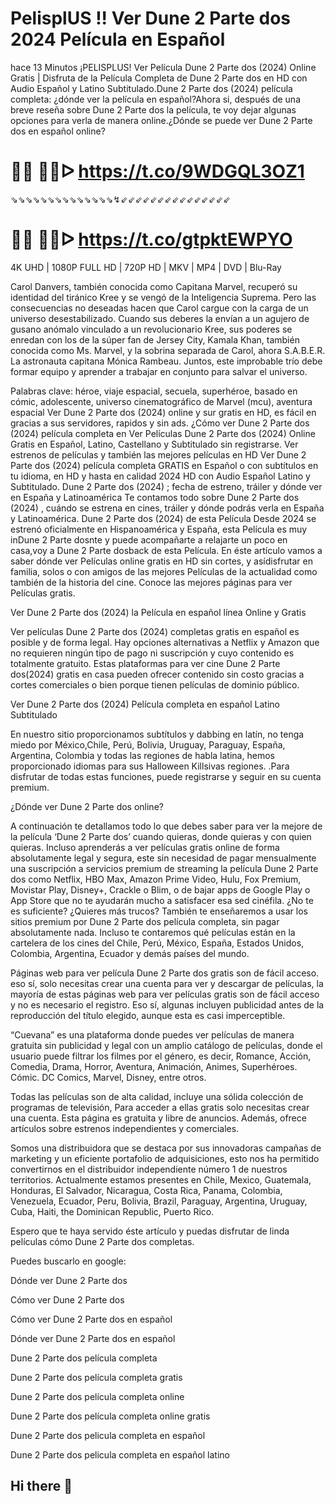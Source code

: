 PelisplUS !! Ver Dune 2 Parte dos 2024 Película en Español
=
hace 13 Minutos ¡PELISPLUS! Ver Película Dune 2 Parte dos (2024) Online Gratis | Disfruta de la Película Completa de Dune 2 Parte dos en HD con Audio Español y Latino Subtitulado.Dune 2 Parte dos (2024) película completa: ¿dónde ver la película en español?Ahora si, después de una breve reseña sobre Dune 2 Parte dos la película, te voy dejar algunas opciones para verla de manera online.¿Dónde se puede ver Dune 2 Parte dos en español online?

🔴🔴 🔴🔴ᐅ  https://t.co/9WDGQL3OZ1
=
⇘⇘⇘⇘⇘⇘⇘⇘⇘⇘⇘⇘⇘⇘↯⇙⇙⇙⇙⇙⇙⇙⇙⇙⇙⇙⇙⇙⇙⇙

🔴🔴 🔴🔴ᐅ  https://t.co/gtpktEWPYO
=


4K UHD | 1080P FULL HD | 720P HD | MKV | MP4 | DVD | Blu-Ray

Carol Danvers, también conocida como Capitana Marvel, recuperó su identidad del tiránico Kree y se vengó de la Inteligencia Suprema. Pero las consecuencias no deseadas hacen que Carol cargue con la carga de un universo desestabilizado. Cuando sus deberes la envían a un agujero de gusano anómalo vinculado a un revolucionario Kree, sus poderes se enredan con los de la súper fan de Jersey City, Kamala Khan, también conocida como Ms. Marvel, y la sobrina separada de Carol, ahora S.A.B.E.R. La astronauta capitana Mónica Rambeau. Juntos, este improbable trío debe formar equipo y aprender a trabajar en conjunto para salvar el universo.

Palabras clave: héroe, viaje espacial, secuela, superhéroe, basado en cómic, adolescente, universo cinematográfico de Marvel (mcu), aventura espacial Ver Dune 2 Parte dos (2024) online y sur gratis en HD, es fácil en gracias a sus servidores, rapidos y sin ads. ¿Cómo ver Dune 2 Parte dos (2024) película completa en Ver Películas Dune 2 Parte dos (2024) Online Gratis en Español, Latino, Castellano y Subtitulado sin registrarse. Ver estrenos de películas y también las mejores películas en HD Ver Dune 2 Parte dos (2024) película completa GRATIS en Español o con subtítulos en tu idioma, en HD y hasta en calidad 2024 HD con Audio Español Latino y Subtitulado. Dune 2 Parte dos (2024) ; fecha de estreno, tráiler y dónde ver en España y Latinoamérica Te contamos todo sobre Dune 2 Parte dos (2024) , cuándo se estrena en cines, tráiler y dónde podrás verla en España y Latinoamérica. Dune 2 Parte dos (2024) de esta Película Desde 2024 se estrenó oficialmente en Hispanoamérica y España, esta Película es muy inDune 2 Parte dosnte y puede acompañarte a relajarte un poco en casa,voy a Dune 2 Parte dosback de esta Película. En éste artículo vamos a saber dónde ver Películas online gratis en HD sin cortes, y asídisfrutar en familia, solos o con amigos de las mejores Películas de la actualidad como también de la historia del cine. Conoce las mejores páginas para ver Películas gratis.

Ver Dune 2 Parte dos (2024) la Película en español línea Online y Gratis

Ver películas Dune 2 Parte dos (2024) completas gratis en español es posible y de forma legal. Hay opciones alternativas a Netflix y Amazon que no requieren ningún tipo de pago ni suscripción y cuyo contenido es totalmente gratuito. Estas plataformas para ver cine Dune 2 Parte dos(2024) gratis en casa pueden ofrecer contenido sin costo gracias a cortes comerciales o bien porque tienen películas de dominio público.

Ver Dune 2 Parte dos (2024) Película completa en español Latino Subtitulado

En nuestro sitio proporcionamos subtítulos y dabbing en latín, no tenga miedo por México,Chile, Perú, Bolivia, Uruguay, Paraguay, España, Argentina, Colombia y todas las regiones de habla latina, hemos proporcionado idiomas para sus Halloween Killsivas regiones. .Para disfrutar de todas estas funciones, puede registrarse y seguir en su cuenta premium.

¿Dónde ver Dune 2 Parte dos online?

A continuación te detallamos todo lo que debes saber para ver la mejore de la película ‘Dune 2 Parte dos’ cuando quieras, donde quieras y con quien quieras. Incluso aprenderás a ver películas gratis online de forma absolutamente legal y segura, este sin necesidad de pagar mensualmente una suscripción a servicios premium de streaming la película Dune 2 Parte dos como Netflix, HBO Max, Amazon Prime Video, Hulu, Fox Premium, Movistar Play, Disney+, Crackle o Blim, o de bajar apps de Google Play o App Store que no te ayudarán mucho a satisfacer esa sed cinéfila. ¿No te es suficiente? ¿Quieres más trucos? También te enseñaremos a usar los sitios premium por Dune 2 Parte dos película completa, sin pagar absolutamente nada. Incluso te contaremos qué películas están en la cartelera de los cines del Chile, Perú, México, España, Estados Unidos, Colombia, Argentina, Ecuador y demás países del mundo.

Páginas web para ver película Dune 2 Parte dos gratis son de fácil acceso. eso sí, solo necesitas crear una cuenta para ver y descargar de películas, la mayoría de estas páginas web para ver películas gratis son de fácil acceso y no es necesario el registro. Eso sí, algunas incluyen publicidad antes de la reproducción del título elegido, aunque esta es casi imperceptible.

“Cuevana” es una plataforma donde puedes ver películas de manera gratuita sin publicidad y legal con un amplio catálogo de películas, donde el usuario puede filtrar los filmes por el género, es decir, Romance, Acción, Comedia, Drama, Horror, Aventura, Animación, Animes, Superhéroes. Cómic. DC Comics, Marvel, Disney, entre otros.

Todas las películas son de alta calidad, incluye una sólida colección de programas de televisión, Para acceder a ellas gratis solo necesitas crear una cuenta. Esta página es gratuita y libre de anuncios. Además, ofrece artículos sobre estrenos independientes y comerciales.

Somos una distribuidora que se destaca por sus innovadoras campañas de marketing y un eficiente portafolio de adquisiciones, esto nos ha permitido convertirnos en el distribuidor independiente número 1 de nuestros territorios. Actualmente estamos presentes en Chile, Mexico, Guatemala, Honduras, El Salvador, Nicaragua, Costa Rica, Panama, Colombia, Venezuela, Ecuador, Peru, Bolivia, Brazil, Paraguay, Argentina, Uruguay, Cuba, Haiti, the Dominican Republic, Puerto Rico.

Espero que te haya servido éste artículo y puedas disfrutar de linda películas cómo Dune 2 Parte dos completas.

Puedes buscarlo en google:

Dónde ver Dune 2 Parte dos

Cómo ver Dune 2 Parte dos

Cómo ver Dune 2 Parte dos en español

Dónde ver Dune 2 Parte dos en español

Dune 2 Parte dos película completa

Dune 2 Parte dos película completa gratis

Dune 2 Parte dos película completa online

Dune 2 Parte dos película completa online gratis

Dune 2 Parte dos pelicula completa en español

Dune 2 Parte dos pelicula completa en español latino
## Hi there 👋

<!--

**Here are some ideas to get you started:**

🙋‍♀️ A short introduction - what is your organization all about?
🌈 Contribution guidelines - how can the community get involved?
👩‍💻 Useful resources - where can the community find your docs? Is there anything else the community should know?
🍿 Fun facts - what does your team eat for breakfast?
🧙 Remember, you can do mighty things with the power of [Markdown](https://docs.github.com/github/writing-on-github/getting-started-with-writing-and-formatting-on-github/basic-writing-and-formatting-syntax)
-->
